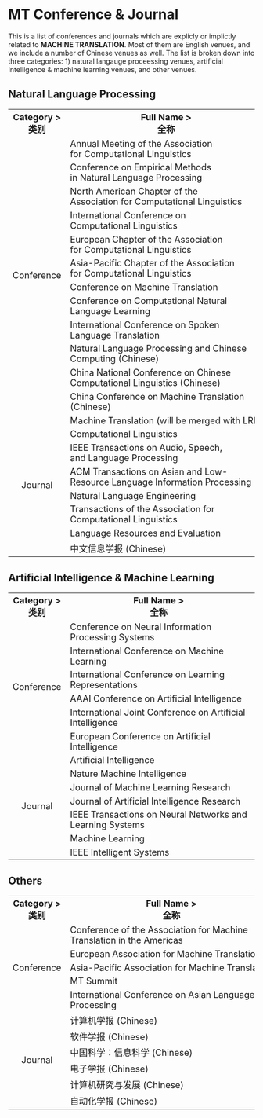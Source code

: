 # MT Conference & Journal

This is a list of conferences and journals which are explicly or implictly related to **MACHINE TRANSLATION**. Most of them are English venues, and we include a number of Chinese venues as well. The list is broken down into three categories: 1) natural langauge proceessing venues, artificial Intelligence & machine learning venues, and other venues.

## Natural Language Processing
<table style="font-size:18px;">
    <tr>
        <th align='center' nowrap="nowrap">Category ><br>类别</br></th>
        <th align='center' nowrap="nowrap">Full Name ><br>全称</br></th>
        <th align='center' nowrap="nowrap">Abbreviation ><br>简称（附网址）</br></th>
    </tr>
    <tr>
        <td align='center' nowrap='nowrap' rowspan='12'>Conference</br></td>
        <td nowrap='nowrap'>Annual Meeting of the Association <br>for Computational Linguistics</br></td>
        <td align='center' nowrap='nowrap'><a href='https://aclanthology.org/venues/acl/'>ACL</a></td>
    </tr>
    <tr>
        <td nowrap='nowrap'>Conference on Empirical Methods <br>in Natural Language Processing</br></td>
        <td align='center' nowrap='nowrap'><a href='https://www.aclweb.org/portal/emnlp'>EMNLP</a></td>
    </tr>
    <tr>
        <td nowrap='nowrap'>North American Chapter of the <br>Association for Computational Linguistics</br></td>
        <td align='center' nowrap='nowrap'><a href='https://naacl.org/'>NAACL</a></td>
    </tr>
    <tr>
        <td nowrap='nowrap'>International Conference on <br>Computational Linguistics</br></td>
        <td align='center' nowrap='nowrap'><a href='https://aclanthology.org/venues/coling/'>COLING</a></td>
    </tr>
    <tr>
        <td nowrap='nowrap'>European Chapter of the Association <br>for Computational Linguistics</br></td>
        <td align='center' nowrap='nowrap'><a href='https://aclanthology.org/venues/eacl/'>EACL</a></td>
    </tr>
    <tr>
        <td nowrap='nowrap'>Asia-Pacific Chapter of the Association <br>for Computational Linguistics</br></td>
        <td align='center' nowrap='nowrap'><a href='https://aclanthology.org/venues/aacl/'>AACL</a></td>
    </tr>
    <tr>
        <td nowrap='nowrap'>Conference on Machine Translation</td>
        <td align='center' nowrap='nowrap'><a href='https://www.statmt.org/wmt22/'>WMT</a></td>
    </tr>
    <tr>
        <td nowrap='nowrap'>Conference on Computational Natural <br>Language Learning</br></td>
        <td align='center' nowrap='nowrap'><a href='https://www.conll.org/2021'>CoNLL</a></td>
    </tr>
    <tr>
        <td nowrap='nowrap'>International Conference on Spoken <br>Language Translation</br></td>
        <td align='center' nowrap='nowrap'><a href='https://iwslt.org/'>IWSLT</a></td>
    </tr>
    <tr>
        <td nowrap='nowrap'>Natural Language Processing and Chinese <br>Computing (Chinese)</br></td>
        <td align='center' nowrap='nowrap'><a href='http://tcci.ccf.org.cn/conference/2022/'>NLPCC</a></td>
    </tr>
    <tr>
        <td nowrap='nowrap'>China National Conference on Chinese <br>Computational Linguistics (Chinese)</br></td>
        <td align='center' nowrap='nowrap'><a href='http://cips-cl.org/static/CCL2021/index.html'>CCL</a></td>
    </tr>
    <tr/br>
        <td nowrap='nowrap'>China Conference on Machine Translation <br>(Chinese)</br></td>
        <td align='center' nowrap='nowrap'><a href='http://sc.cipsc.org.cn/mt/conference/2021/'>CCMT</a></td>
    </tr>
    <tr>
        <td align='center' nowrap='nowrap' rowspan='8'>Journal</br></td>
        <td nowrap='nowrap'>Machine Translation (will be merged with LRE)</td>
        <td align='center' nowrap='nowrap'><a href='https://www.springer.com/journal/10590'>MT</a></td>
    </tr>
    <tr>
        <td nowrap='nowrap'>Computational Linguistics</td>
        <td align='center' nowrap='nowrap'><a href='https://direct.mit.edu/coli'>CL</a></td>
    </tr>
    <tr>
        <td nowrap='nowrap'>IEEE Transactions on Audio, Speech, <br>and Language Processing</br></td>
        <td align='center' nowrap='nowrap'><a href='https://ieeexplore.ieee.org/xpl/RecentIssue.jsp?punumber=10376'>TASLP</a></td>
    </tr>
    <tr>
        <td nowrap='nowrap'>ACM Transactions on Asian and Low-<br>Resource Language Information Processing</br></td>
        <td align='center' nowrap='nowrap'><a href='https://dl.acm.org/journal/tallip'>TALLIP</a></td>
    </tr>
    <tr>
        <td nowrap='nowrap'>Natural Language Engineering</td>
        <td align='center' nowrap='nowrap'><a href='https://www.cambridge.org/core/journals/natural-language-engineering'>NLE</a></td>
    </tr>
    <tr>
        <td nowrap='nowrap'>Transactions of the Association for <br>Computational Linguistics</br></td>
        <td align='center' nowrap='nowrap'><a href='https://transacl.org/index.php/tacl'>TACL</a></td>
    </tr>
    <tr>
        <td nowrap='nowrap'>Language Resources and Evaluation</td>
        <td align='center' nowrap='nowrap'><a href='https://www.springer.com/journal/10579'>LRE</a></td>
    </tr>
    <tr>
        <td nowrap='nowrap'>中文信息学报 (Chinese)</td>
        <td align='center' nowrap='nowrap'><a href='http://jcip.cipsc.org.cn/CN/volumn/home.shtml'>link</a></td>
    </tr>
</table>

## Artificial Intelligence & Machine Learning
<table style="font-size:18px;">
    <tr>
        <th align='center' nowrap="nowrap">Category ><br>类别</br></th>
        <th align='center' nowrap="nowrap">Full Name ><br>全称</br></th>
        <th align='center' nowrap="nowrap">Abbreviation ><br>简称（附网址）</br></th>
    </tr>
    <tr>
        <td align='center' nowrap='nowrap' rowspan='6'>Conference</br></td>
        <td nowrap='nowrap'>Conference on Neural Information <br>Processing Systems</br></td>
        <td align='center' nowrap='nowrap'><a href='https://neurips.cc/'>NeurIPS</a></td>
    </tr>
    <tr>
        <td nowrap='nowrap'>International Conference on Machine <br>Learning</br></td>
        <td align='center' nowrap='nowrap'><a href='https://icml.cc/'>ICML</a></td>
    </tr>
    <tr>
        <td nowrap='nowrap'>International Conference on Learning <br>Representations</br></td>
        <td align='center' nowrap='nowrap'><a href='https://iclr.cc/'>ICLR</a></td>
    </tr>
    <tr>
        <td nowrap='nowrap'>AAAI Conference on Artificial Intelligence</td>
        <td align='center' nowrap='nowrap'><a href='https://aaai.org/Conferences/AAAI/aaai.php'>AAAI</a></td>
    </tr>
    <tr>
        <td nowrap='nowrap'>International Joint Conference on Artificial <br>Intelligence</br></td>
        <td align='center' nowrap='nowrap'><a href='http://www.ijcai.org/'>IJCAI</a></td>
    </tr>
    <tr>
        <td nowrap='nowrap'>European Conference on Artificial <br>Intelligence</br></td>
        <td align='center' nowrap='nowrap'><a href='http://www.eccai.org/'>ECAI</a></td>
    </tr>
    <tr>
        <td align='center' nowrap='nowrap' rowspan='7'>Journal</br></td>
        <td nowrap='nowrap'>Artificial Intelligence</td>
        <td align='center' nowrap='nowrap'><a href='https://www.journals.elsevier.com/artificial-intelligence'>AI</a></td>
    </tr>
    <tr>
        <td nowrap='nowrap'>Nature Machine Intelligence</td>
        <td align='center' nowrap='nowrap'><a href='https://www.nature.com/natmachintell/'>Nat. Mach. Intell.</a></td>
    </tr>
    <tr>
        <td nowrap='nowrap'>Journal of Machine Learning Research</td>
        <td align='center' nowrap='nowrap'><a href='https://www.jmlr.org/'>JMLR</a></td>
    </tr>
    <tr>
        <td nowrap='nowrap'>Journal of Artificial Intelligence Research</td>
        <td align='center' nowrap='nowrap'><a href='https://www.jair.org/index.php/jair'>JAIR</a></td>
    </tr>
    <tr>
        <td nowrap='nowrap'>IEEE Transactions on Neural Networks and <br>Learning Systems</br></td>
        <td align='center' nowrap='nowrap'><a href='https://ieeexplore.ieee.org/xpl/RecentIssue.jsp?punumber=5962385'>TNNLS</a></td>
    </tr>
    <tr>
        <td nowrap='nowrap'>Machine Learning</td>
        <td align='center' nowrap='nowrap'><a href='https://www.springer.com/journal/10994'>ML</a></td>
    </tr>
    <tr>
        <td nowrap='nowrap'>IEEE Intelligent Systems</td>
        <td align='center' nowrap='nowrap'><a href='https://ieeexplore.ieee.org/xpl/RecentIssue.jsp?punumber=9670'>IEEE Intell. Syst.</a></td>
    </tr>
</table>

## Others
<table style="font-size:18px;">
    <tr>
        <th align='center' nowrap="nowrap">Category ><br>类别</br></th>
        <th align='center' nowrap="nowrap">Full Name ><br>全称</br></th>
        <th align='center' nowrap="nowrap">Abbreviation ><br>简称（附网址）</br></th>
    </tr>
    <tr>
        <td align='center' nowrap='nowrap' rowspan='5'>Conference</br></td>
        <td nowrap='nowrap'>Conference of the Association for Machine <br>Translation in the Americas</br></td>
        <td align='center' nowrap='nowrap'><a href='http://www.amtaweb.org/'>AMTA</a></td>
    </tr>
    <tr>
        <td nowrap='nowrap'>European Association for Machine Translation</td>
        <td align='center' nowrap='nowrap'><a href='https://eamt.org/'>EAMT</a></td>
    </tr>
    <tr>
        <td nowrap='nowrap'>Asia-Pacific Association for Machine Translation</td>
        <td align='center' nowrap='nowrap'><a href='https://aamt.info/'>AAMT</a></td>
    </tr>
    <tr>
        <td nowrap='nowrap'>MT Summit</td>
        <td align='center' nowrap='nowrap'><a href='https://amtaweb.org/mt-summit2021/'>MT Summit</a></td>
    </tr>
    <tr>
        <td nowrap='nowrap'>International Conference on Asian Language <br>Processing</br></td>
        <td align='center' nowrap='nowrap'><a href='https://www.colips.org/conferences/ialp2021/wp/'>IALP</a></td>
    </tr>
    <tr>
        <td align='center' nowrap='nowrap' rowspan='6'>Journal</br></td>
        <td nowrap='nowrap'>计算机学报 (Chinese)</td>
        <td align='center' nowrap='nowrap'><a href='http://cjc.ict.ac.cn/'>link</a></td>
    </tr>
    <tr>
        <td nowrap='nowrap'>软件学报 (Chinese)</td>
        <td align='center' nowrap='nowrap'><a href='http://www.jos.org.cn/jos/home'>link</a></td>
    </tr>
    <tr>
        <td nowrap='nowrap'>中国科学：信息科学 (Chinese)</td>
        <td align='center' nowrap='nowrap'><a href='https://www.sciengine.com/publisher/scp/journal/SSI?slug=abstracts'>link</a></td>
    </tr>
    <tr>
        <td nowrap='nowrap'>电子学报 (Chinese)</td>
        <td align='center' nowrap='nowrap'><a href='http://www.ejournal.org.cn/'>link</a></td>
    </tr>
    <tr>
        <td nowrap='nowrap'>计算机研究与发展 (Chinese)</td>
        <td align='center' nowrap='nowrap'><a href='https://crad.ict.ac.cn/CN/1000-1239/home.shtml'>link</a></td>
    </tr>
    <tr>
        <td nowrap='nowrap'>自动化学报 (Chinese)</td>
        <td align='center' nowrap='nowrap'><a href='http://www.aas.net.cn/'>link</a></td>
    </tr>
</table>



